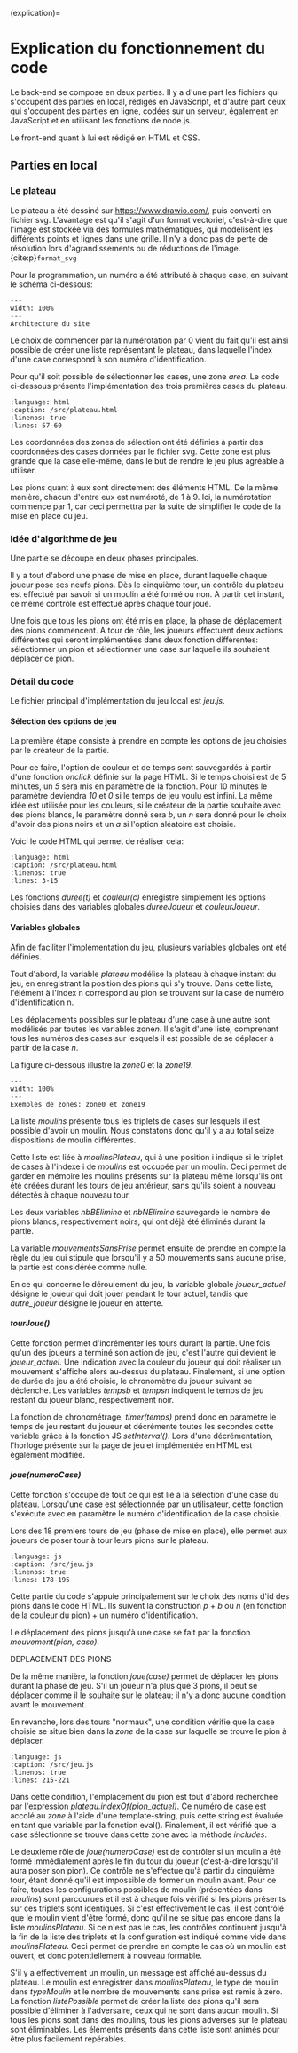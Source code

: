 (explication)=

# Explication du fonctionnement du code

Le back-end se compose en deux parties. Il y a d'une part les fichiers qui s'occupent des parties en local, rédigés en JavaScript, et d'autre part ceux qui s'occupent des parties en ligne, codées sur un serveur, également en JavaScript et en utilisant les fonctions de node.js.

Le front-end quant à lui est rédigé en HTML et CSS.

## Parties en local

### Le plateau

Le plateau a été dessiné sur https://www.drawio.com/, puis converti en fichier svg. L'avantage est qu'il s'agit d'un format vectoriel, c'est-à-dire que l'image est stockée via des formules mathématiques, qui modélisent les différents points et lignes dans une grille.
Il n'y a donc pas de perte de résolution lors d'agrandissements ou de réductions de l'image. {cite:p}`format_svg`

Pour la programmation, un numéro a été attributé à chaque case, en suivant le schéma ci-dessous:

```{figure} images/plateau.png
---
width: 100%
---
Architecture du site
```
Le choix de commencer par la numérotation par 0 vient du fait qu'il est ainsi possible de créer une liste représentant le plateau, dans laquelle l'index d'une case correspond à son numéro d'identification.

Pour qu'il soit possible de sélectionner les cases, une zone <em>area</em>. Le code ci-dessous présente l'implémentation des trois premières cases du plateau.

```{literalinclude} /src/plateau.html
:language: html
:caption: /src/plateau.html
:linenos: true
:lines: 57-60
```

Les coordonnées des zones de sélection ont été définies à partir des coordonnées des cases données par le fichier svg. Cette zone est plus grande que la case elle-même, dans le but de rendre le jeu plus agréable à utiliser.

Les pions quant à eux sont directement des éléments HTML. De la même manière, chacun d'entre eux est numéroté, de 1 à 9. Ici, la numérotation commence par 1, car ceci permettra par la suite de simplifier le code de la mise en place du jeu. 


### Idée d'algorithme de jeu

Une partie se découpe en deux phases principales. 

Il y a tout d'abord une phase de mise en place, durant laquelle chaque joueur pose ses neufs pions. Dès le cinquième tour, un contrôle du plateau est effectué par savoir si un moulin a été formé ou non. A partir cet instant, ce même contrôle est effectué après chaque tour joué.

Une fois que tous les pions ont été mis en place, la phase de déplacement des pions commencent. A tour de rôle, les joueurs effectuent deux actions différentes qui seront implémentées dans deux fonction différentes: sélectionner un pion et sélectionner une case sur laquelle ils souhaient déplacer ce pion.

### Détail du code

Le fichier principal d'implémentation du jeu local est <em>jeu.js</em>.

#### Sélection des options de jeu

La première étape consiste à prendre en compte les options de jeu choisies par le créateur de la partie. 

Pour ce faire, l'option de couleur et de temps sont sauvegardés à partir d'une fonction <em>onclick</em> définie sur la page HTML. Si le temps choisi est de 5 minutes, un <em>5</em> sera mis en paramètre de la fonction. Pour 10 minutes le paramètre deviendra <em>10</em> et <em>0</em> si le temps de jeu voulu est infini. La même idée est utilisée pour les couleurs, si le créateur de la partie souhaite avec des pions blancs, le paramètre donné sera <em>b</em>, un <em>n</em> sera donné pour le choix d'avoir des pions noirs et un <em>a</em> si l'option aléatoire est choisie.

Voici le code HTML qui permet de réaliser cela:

```{literalinclude} /src/plateau.html
:language: html
:caption: /src/plateau.html
:linenos: true
:lines: 3-15
```

Les fonctions <em>duree(t)</em> et <em>couleur(c)</em> enregistre simplement les options choisies dans des variables globales <em>dureeJoueur</em> et <em>couleurJoueur</em>. 

#### Variables globales

Afin de faciliter l'implémentation du jeu, plusieurs variables globales ont été définies.

Tout d'abord, la variable <em>plateau</em> modélise la plateau à chaque instant du jeu, en enregistrant la position des pions qui s'y trouve. Dans cette liste, l'élément à l'index n correspond au pion se trouvant sur la case de numéro d'identification n.

Les déplacements possibles sur le plateau d'une case à une autre sont modélisés par toutes les variables zone<em>n</em>. Il s'agit d'une liste, comprenant tous les numéros des cases sur lesquels il est possible de se déplacer à partir de la case <em>n</em>.

La figure ci-dessous illustre la <em>zone0</em> et la <em>zone19</em>.

```{figure} images/zones.png
---
width: 100%
---
Exemples de zones: zone0 et zone19
```

La liste <em>moulins</em> présente tous les triplets de cases sur lesquels il est possible d'avoir un moulin. Nous constatons donc qu'il y a au total seize dispositions de moulin différentes.

Cette liste est liée à <em>moulinsPlateau</em>, qui à une position i indique si le triplet de cases à l'indexe i de <em>moulins</em> est occupée par un moulin. Ceci permet de garder en mémoire les moulins présents sur la plateau même lorsqu'ils ont été créées durant les tours de jeu antérieur, sans qu'ils soient à nouveau détectés à chaque nouveau tour.

Les deux variables <em>nbBElimine</em> et <em>nbNElimine</em> sauvegarde le nombre de pions blancs, respectivement noirs, qui ont déjà été éliminés durant la partie.

La variable <em>mouvementsSansPrise</em> permet ensuite de prendre en compte la règle du jeu qui stipule que lorsqu'il y a 50 mouvements sans aucune prise, la partie est considérée comme nulle.

En ce qui concerne le déroulement du jeu, la variable globale <em>joueur_actuel</em> désigne le joueur qui doit jouer pendant le tour actuel, tandis que <em>autre_joueur</em> désigne le joueur en attente.


#### <em>tourJoue()</em>

Cette fonction permet d'incrémenter les tours durant la partie. Une fois qu'un des joueurs a terminé son action de jeu, c'est l'autre qui devient le <em>joueur_actuel</em>. Une indication avec la couleur du joueur qui doit réaliser un mouvement s'affiche alors au-dessus du plateau. Finalement, si une option de durée de jeu a été choisie, le chronomètre du joueur suivant se déclenche. Les variables <em>tempsb</em> et <em>tempsn</em> indiquent le temps de jeu restant du joueur blanc, respectivement noir.

La fonction de chronométrage, <em>timer(temps)</em> prend donc en paramètre le temps de jeu restant du joueur et décrémente toutes les secondes cette variable grâce à la fonction JS <em>setInterval()</em>. Lors d'une décrémentation, l'horloge présente sur la page de jeu et implémentée en HTML est également modifiée.


#### <em>joue(numeroCase)</em>

Cette fonction s'occupe de tout ce qui est lié à la sélection d'une case du plateau. Lorsqu'une case est sélectionnée par un utilisateur, cette fonction s'exécute avec en paramètre le numéro d'identification de la case choisie.

Lors des 18 premiers tours de jeu (phase de mise en place), elle permet aux joueurs de poser tour à tour leurs pions sur le plateau.

```{literalinclude} /src/jeu.js
:language: js
:caption: /src/jeu.js
:linenos: true
:lines: 178-195
```

Cette partie du code s'appuie principalement sur le choix des noms d'id des pions dans le code HTML. Ils suivent la construction <em>p</em> + <em>b</em> ou <em>n</em> (en fonction de la couleur du pion) + un numéro d'identification.

Le déplacement des pions jusqu'à une case se fait par la fonction <em>mouvement(pion, case)</em>.

DEPLACEMENT DES PIONS

De la même manière, la fonction <em>joue(case)</em> permet de déplacer les pions durant la phase de jeu. S'il un joueur n'a plus que 3 pions, il peut se déplacer comme il le souhaite sur le plateau; il n'y a donc aucune condition avant le mouvement.

En revanche, lors des tours "normaux", une condition vérifie que la case choisie se situe bien dans la <em>zone</em> de la case sur laquelle se trouve le pion à déplacer.

```{literalinclude} /src/jeu.js
:language: js
:caption: /src/jeu.js
:linenos: true
:lines: 215-221
```

Dans cette condition, l'emplacement du pion est tout d'abord recherchée par l'expression <em>plateau.indexOf(pion_actuel)</em>. Ce numéro de case est accolé au <em>zone</em> à l'aide d'une template-string, puis cette string est évaluée en tant que variable par la fonction eval(). Finalement, il est vérifié que la case sélectionne se trouve dans cette zone avec la méthode <em>includes</em>.

Le deuxième rôle de <em>joue(numeroCase)</em> est de contrôler si un moulin a été formé immédiatement après le fin du tour du joueur (c'est-à-dire lorsqu'il aura poser son pion). Ce contrôle ne s'effectue qu'à partir du cinquième tour, étant donné qu'il est impossible de former un moulin avant.
Pour ce faire, toutes les configurations possibles de moulin (présentées dans <em>moulins</em>) sont parcourues et il est à chaque fois vérifié si les pions présents sur ces triplets sont identiques. Si c'est effectivement le cas, il est contrôlé que le moulin vient d'être formé, donc qu'il ne se situe pas encore dans la liste <em>moulinsPlateau</em>. Si ce n'est pas le cas, les contrôles continuent jusqu'à la fin de la liste des triplets et la configuration est indiqué comme vide dans <em>moulinsPlateau</em>. Ceci permet de prendre en compte le cas où un moulin est ouvert, et donc potentiellement à nouveau formable.

S'il y a effectivement un moulin, un message est affiché au-dessus du plateau. Le moulin est enregistrer dans <em>moulinsPlateau</em>, le type de moulin dans <em>typeMoulin</em> et le nombre de mouvements sans prise est remis à zéro.
La fonction <em>listePossible</em> permet de créer la liste des pions qu'il sera possible d'éliminer à l'adversaire, ceux qui ne sont dans aucun moulin. Si tous les pions sont dans des moulins, tous les pions adverses sur le plateau sont éliminables. Les éléments présents dans cette liste sont animés pour être plus facilement repérables. 

